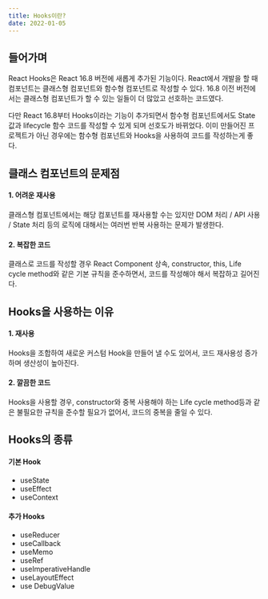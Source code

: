 ```yaml
---
title: Hooks이란?
date: 2022-01-05
---
```


## 들어가며

React Hooks은 React 16.8 버전에 새롭게 추가된 기능이다. 
React에서 개발을 할 때 컴포넌트는 클래스형 컴포넌트와 함수형 컴포넌트로 작성할 수 있다.
16.8 이전 버전에서는 클래스형 컴포넌트가 할 수 있는 일들이 더 많았고 선호하는 코드였다.

다만 React 16.8부터 Hooks이라는 기능이 추가되면서 함수형 컴포넌트에서도 State 값과 lifecycle 함수 코드를 작성할 수 있게 되며 선호도가 바뀌었다. 이미 만들어진 프로젝트가 아닌 경우에는 함수형 컴포넌트와 Hooks을 사용하여 코드를 작성하는게 좋다.

<!-- ## React Hooks 장점
코드 재사용성이 높고, 클래스형 컴포넌트를 사용할 때보다 생산성이 높아진 것을 체감할 수 있다. -->

## 클래스 컴포넌트의 문제점

#### 1. 어려운 재사용

클래스형 컴포넌트에서는 해당 컴포넌트를 재사용할 수는 있지만 DOM 처리 / API 사용 / State 처리 등의 로직에 대해서는 여러번 반복 사용하는 문제가 발생한다.

#### 2. 복잡한 코드

클래스로 코드를 작성할 경우 React Component 상속, constructor, this, Life cycle method와 같은 기본 규칙을 준수하면서, 코드를 작성해야 해서 복잡하고 길어진다.

## Hooks을 사용하는 이유

#### 1. 재사용
Hooks을 조합하여 새로운 커스텀 Hook을 만들어 낼 수도 있어서, 코드 재사용성 증가하며 생산성이 높아진다.

#### 2. 깔끔한 코드

Hooks을 사용할 경우, constructor와 중복 사용해야 하는 Life cycle method등과 같은 불필요한 규칙을 준수할 필요가 없어서, 코드의 중복을 줄일 수 있다.

## Hooks의 종류

#### 기본 Hook
  - useState
  - useEffect
  - useContext

#### 추가 Hooks
  - useReducer
  - useCallback
  - useMemo
  - useRef
  - useImperativeHandle
  - useLayoutEffect
  - use DebugValue
